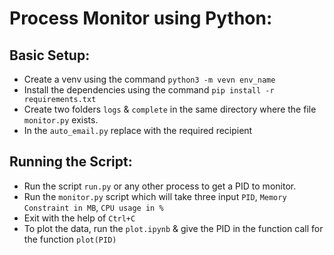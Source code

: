 # Process Monitor using Python:
 
## Basic Setup:
* Create a venv using the command `python3 -m vevn env_name`
* Install the dependencies using the command `pip install -r requirements.txt`
* Create two folders `logs` & `complete` in the same directory where the file `monitor.py` exists.
* In the `auto_email.py` replace with the required recipient

## Running the Script:
* Run the script `run.py` or any other process to get a PID to monitor.
* Run the `monitor.py` script which will take three input `PID`, `Memory Constraint in MB`, `CPU usage in %`
* Exit with the help of `Ctrl+C`
* To plot the data, run the `plot.ipynb` & give the PID in the function call for the function `plot(PID)`
